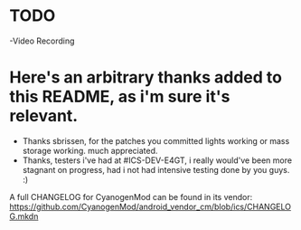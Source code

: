 TODO
=======

-Video Recording

Here's an arbitrary thanks added to this README, as i'm sure it's relevant. 
===========================================================================

- Thanks sbrissen, for the patches you committed lights working or mass storage working. much appreciated. 
- Thanks, testers i've had at #ICS-DEV-E4GT, i really would've been more stagnant on progress, had i not had intensive testing done by you guys. :)

A full CHANGELOG for CyanogenMod can be found in its vendor: https://github.com/CyanogenMod/android_vendor_cm/blob/ics/CHANGELOG.mkdn
